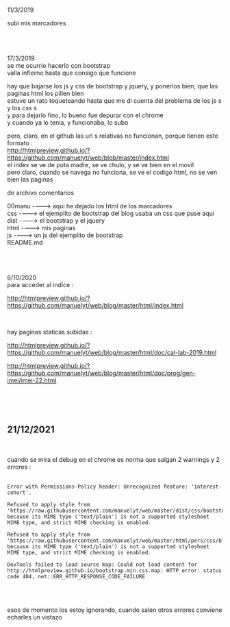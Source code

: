 
 
11/3/2019 
 
subi mis marcadores
 
  
 <br>
<br>
<br>
17/3/2019 
 <br>
se me ocurrio hacerlo con bootstrap<br>
valla infierno hasta que consigo que funcione<br>
 
hay que bajarse los js y css de bootstrap y jquery, y ponerlos bien, que las paginas html los pillen bien<br>
estuve un rato toqueteando hasta que me di cuenta del problema de los js s y los css s<br>
y para dejarlo fino, lo bueno fue depurar con el chrome<br>
y cuando ya lo tenia, y funcionaba, lo subo<br>
 
pero, claro, en el github las url s relativas no funcionan, porque tienen este formato :<br>
http://htmlpreview.github.io/?https://github.com/manuelyt/web/blob/master/index.html<br>
el index se ve de puta madre, se ve chulo, y se ve bien en el movil<br>
pero claro, cuando se navega no funciona, se ve el codigo html, no se ven bien las paginas<br>
 
dir       archivo           comentarios
 
00manu                ----> aqui he dejado los html de los marcadores<br>
css                   ----> el ejemplito de bootstrap del blog usaba un css que puse aqui<br>
dist                  ----> el bootstrap y el jquery<br>
html                  ----> mis paginas<br>
js                    ----> un js del ejemplito de bootstrap<br>
         README.md
 
  
<br>
<br>
<br>
6/10/2020 
<br>
para acceder al indice :
 
http://htmlpreview.github.io/?https://github.com/manuelyt/web/blog/master/html/index.html
 
  <br>
 
hay paginas staticas subidas :
 
http://htmlpreview.github.io/?https://github.com/manuelyt/web/blog/master/html/doc/cal-lab-2019.html
 
http://htmlpreview.github.io/?https://github.com/manuelyt/web/blog/master/html/doc/prog/gen-imei/imei-22.html
 
 
<br>
<br>
<br>

## 21/12/2021 

<br>

cuando se mira el debug en el chrome es norma que salgan 2 warnings y 2 errores  :
<br>
<br>
```
Error with Permissions-Policy header: Unrecognized feature: 'interest-cohort'.

Refused to apply style from 'https://raw.githubusercontent.com/manuelyt/web/master/dist/css/bootstrap.min.css' because its MIME type ('text/plain') is not a supported stylesheet MIME type, and strict MIME checking is enabled.

Refused to apply style from 'https://raw.githubusercontent.com/manuelyt/web/master/html/pers/css/blog.css' because its MIME type ('text/plain') is not a supported stylesheet MIME type, and strict MIME checking is enabled.

DevTools failed to load source map: Could not load content for http://htmlpreview.github.io/bootstrap.min.css.map: HTTP error: status code 404, net::ERR_HTTP_RESPONSE_CODE_FAILURE
```
<br>
<br>

esos de momento los estoy ignorando, cuando salen otros errores conviene echarles un vistazo
